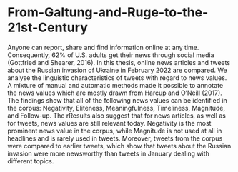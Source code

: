 # From-Galtung-and-Ruge-to-the-21st-Century
Anyone can report, share and find information online at any time. Consequently, 62% of U.S. adults get their news through social media (Gottfried  and  Shearer,  2016).  In this thesis, online news articles and tweets about the Russian invasion of Ukraine in February 2022 are compared. We analyse the linguistic characteristics of tweets with regard to news values. A mixture of manual and automatic methods made it possible to annotate the news values which are mostly drawn from Harcup and O’Neill (2017).
The findings show that all of the following news values can be identified in the corpus: Negativity, Eliteness, Meaningfulness, Timeliness, Magnitude, and Follow-up. The rResults also suggest that for news articles, as well as for tweets, news values are still relevant today. Negativity is the most prominent news value in the corpus, while Magnitude is not used at all in headlines and is rarely used in tweets. Moreover, tweets from the corpus were compared to earlier tweets, which show that tweets about the Russian invasion were more newsworthy than tweets in January dealing with different topics.
